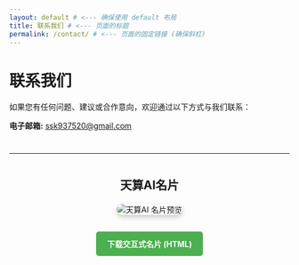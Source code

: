 ```yaml
---
layout: default # <--- 确保使用 default 布局
title: 联系我们 # <--- 页面的标题
permalink: /contact/ # <--- 页面的固定链接 (确保斜杠)
---
```


<!-- V V V 以下是之前确认的联系页面内容 V V V -->

# 联系我们

如果您有任何问题、建议或合作意向，欢迎通过以下方式与我们联系：

**电子邮箱:** ssk937520@gmail.com

<!-- === 开始：插入名片图片和下载链接 === -->

<hr style="margin-top: 40px; margin-bottom: 40px;"> <!-- 添加一条分隔线 -->

<div style="text-align: center; margin: 30px 0;">
  <h2 style="margin-bottom: 20px;">天算AI名片</h2> <!-- 添加小标题 -->
  <img
    src="/tsai/assets/images/天算AI 名片圆角xxxxxxxxxxxxx.png"
    alt="天算AI 名片预览"
    style="max-width: 320px; height: auto; border-radius: 15px; box-shadow: 0 4px 8px rgba(0,0,0,0.2);"
  >
</div>

<p style="text-align: center; margin-top: 15px; margin-bottom: 30px;">
  <a
    href="/tsai/card/card.html"
    download="tian-suan-ai-card.html"
    style="display: inline-block; padding: 12px 20px; background-color: #4CAF50; color: white; text-decoration: none; border-radius: 5px; font-weight: bold;"
  >
    下载交互式名片 (HTML)
  </a>
</p>

<!-- === 结束：插入名片图片和下载链接 === -->

<!-- 页面底部的导航链接 (可选) -->
<!--
<hr>
<p>
  <a href="{{ '/' | relative_url }}">首页</a> |
  <a href="{{ '/blog/' | relative_url }}">博客</a> |
  <a href="{{ '/about/' | relative_url }}">关于</a> |
  <a href="{{ '/contact/' | relative_url }}">联系我们</a>
</p>
-->
